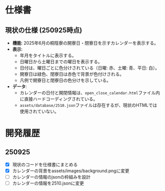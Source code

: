 # 仕様書

## 現状の仕様 (250925時点)

- **機能**: 2025年6月の桐陰寮の開寮日・閉寮日を示すカレンダーを表示する。
- **表示**:
    - 年月をタイトルに表示する。
    - 日曜日から土曜日までの曜日を表示する。
    - 日付は、曜日ごとに色分けされている（日曜: 赤、土曜: 青、平日: 白）。
    - 開寮日は緑色、閉寮日は赤色で背景が色付けされる。
    - 凡例で開寮日と閉寮日の色分けを示している。
- **データ**:
    - カレンダーの日付と開閉情報は、`open_close_calendar.html`ファイル内に直接ハードコーディングされている。
    - `assets/database/2510.json`ファイルは存在するが、現状のHTMLでは使用されていない。

# 開発履歴

## 250925
- [x] 現状のコードを仕様書にまとめる
- [x] カレンダーの背景をassets/images/background.pngに変更
- [ ] カレンダーの情報のjsonの枠組みを設計
- [ ] カレンダーの情報を2510.jsonに変更
